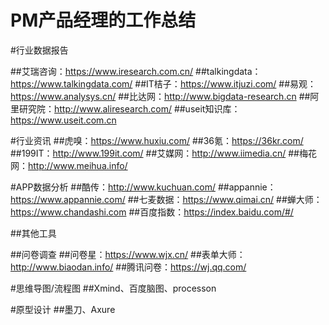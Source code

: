 # PM产品经理的工作总结
#行业数据报告

##艾瑞咨询：https://www.iresearch.com.cn/
##talkingdata：https://www.talkingdata.com/
##IT桔子：https://www.itjuzi.com/
##易观：https://www.analysys.cn/
##比达网：http://www.bigdata-research.cn
##阿里研究院：http://www.aliresearch.com/
##useit知识库：https://www.useit.com.cn


#行业资讯 
##虎嗅：https://www.huxiu.com/
##36氪：https://36kr.com/
##199IT：http://www.199it.com/
##艾媒网：http://www.iimedia.cn/
##梅花网：http://www.meihua.info/

#APP数据分析 
##酷传：http://www.kuchuan.com/
##appannie：https://www.appannie.com/
##七麦数据：https://www.qimai.cn/
##蝉大师：https://www.chandashi.com
##百度指数：https://index.baidu.com/#/

##其他工具

##问卷调查 
##问卷星：https://www.wjx.cn/ 
##表单大师：http://www.biaodan.info/ 
##腾讯问卷：https://wj.qq.com/

#思维导图/流程图 
##Xmind、百度脑图、processon

#原型设计 
##墨刀、Axure
